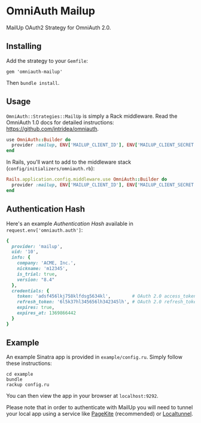 # OmniAuth Mailup

MailUp OAuth2 Strategy for OmniAuth 2.0.

## Installing

Add the strategy to your `Gemfile`:

    gem 'omniauth-mailup'

Then `bundle install`.

## Usage

`OmniAuth::Strategies::MailUp` is simply a Rack middleware. Read the OmniAuth 1.0 docs for detailed instructions: https://github.com/intridea/omniauth.

```ruby
use OmniAuth::Builder do
  provider :mailup, ENV['MAILUP_CLIENT_ID'], ENV['MAILUP_CLIENT_SECRET']
end
```

In Rails, you'll want to add to the middleware stack (`config/initializers/omniauth.rb`):

```ruby
Rails.application.config.middleware.use OmniAuth::Builder do
  provider :mailup, ENV['MAILUP_CLIENT_ID'], ENV['MAILUP_CLIENT_SECRET']
end
```

## Authentication Hash

Here's an example _Authentication Hash_ available in `request.env['omniauth.auth']`:

```ruby
{
  provider: 'mailup',
  uid: '10',
  info: {
    company: 'ACME, Inc.',
    nickname: 'm12345',
    is_trial: true,
    version: "8.4"
  },
  credentials: {
    token: 'adsf456lkj758klfdsg5634kl',        # OAuth 2.0 access_token.
    refresh_token: '6l5k37hl345656lh342345lh', # OAuth 2.0 refresh_token.
    expires: true,
    expires_at: 1369866442
  }
}
```

## Example

An example Sinatra app is provided in `example/config.ru`. Simply follow these instructions:

```
cd example
bundle
rackup config.ru
```

You can then view the app in your browser at `localhost:9292`.

Please note that in order to authenticate with MailUp you will need to tunnel your local app using a service like [PageKite](http://pagekite.net) (recommended) or [Localtunnel](http://progrium.com/localtunnel/).
